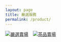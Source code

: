 ```yaml
---
layout: page
title: 嚴選服務
permalink: /product/
---
```


<div class="market-container">
  <!-- 嚴選賣場連結 -->
  <a class="market-item" href="https://shopee.tw/your-shop-url1" target="_blank" class="market-link">
    <img src="{{ '/source/img/fotor-ai-product01.jpg' | relative_url }}" alt="嚴選賣場" style="max-width: 200px; height: auto;">
    <div class="overlay">
      <span class="title">嚴選賣場</span>
    </div>
  </a>

  <!-- 茶品賣場連結 -->
  <a class="market-item" href="https://shopee.tw/your-shop-url2" target="_blank" class="market-link">
    <img src="{{ '/assets/img/tea.png' | relative_url }}" alt="茶品賣場" style="max-width: 200px; height: auto;">
    <div class="overlay">
      <span class="title">茶品賣場</span>
    </div>
  </a>
</div>

<!-- 頁面獨立的配置 -->
<style>
.market-container {
  display: flex;
  gap: 15px; /* 調整項目之間的間距 */
}

.market-link {
  position: relative;
  display: inline-block; /* 讓圖片的外部容器適當包裹圖片 */
}

.overlay {
  position: absolute;
  top: 0;
  left: 0;
  right: 0;
  bottom: 0;
  background-color: rgba(255, 255, 255, 0.7); /* 半透明白色 */
  display: flex;
  justify-content: center; /* 垂直置中 */
  align-items: center; /* 水平置中 */
  opacity: 0; /* 初始透明 */
  transition: opacity 0.3s ease; /* 透明度過渡效果 */
}

.market-link:hover .overlay {
  opacity: 1; /* 懸停時顯示 */
}

.title {
  font-size: 16px; /* 標題字體大小 */
  font-weight: bold; /* 字體加粗 */
  color: #333; /* 標題顏色 */
}
</style>

